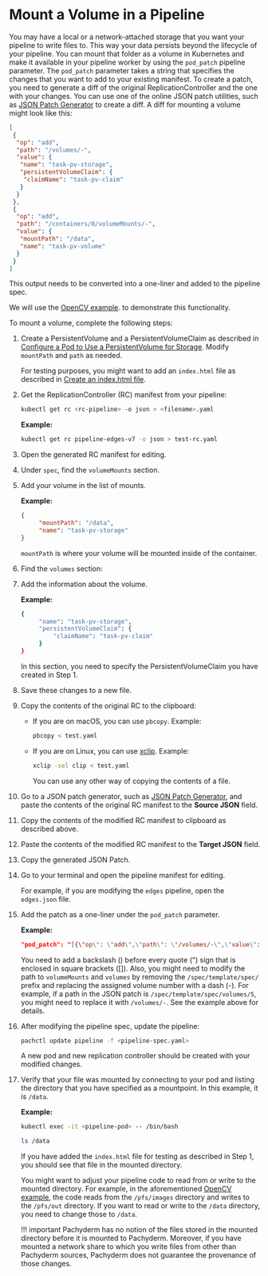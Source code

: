 # Mount a Volume in a Pipeline

You may have a local or a network-attached storage that you want your
pipeline to write files to. This way your data persists beyond the
lifecycle of your pipeline.
You can mount that folder as a volume in Kubernetes
and make it available in your pipeline worker by using the
`pod_patch` pipeline parameter.
The `pod_patch` parameter takes a string that specifies the changes
that you want to add to your existing manifest. To create
a patch, you need to generate a diff of the original ReplicationController
and the one with your changes. You can use one of the online JSON patch
utilities, such as [JSON Patch Generator](https://extendsclass.com/json-patch.html)
to create a diff. A diff for mounting a volume might look like this:

```json
[
 {
  "op": "add",
  "path": "/volumes/-",
  "value": {
   "name": "task-pv-storage",
   "persistentVolumeClaim": {
    "claimName": "task-pv-claim"
   }
  }
 },
 {
  "op": "add",
  "path": "/containers/0/volumeMounts/-",
  "value": {
   "mountPath": "/data",
   "name": "task-pv-volume"
  }
 }
]
```

This output needs to be converted into a one-liner and added to the
pipeline spec.

We will use the [OpenCV example](../getting_started/beginner_tutorial/).
to demonstrate this functionality.

To mount a volume, complete the following steps:

1. Create a PersistentVolume and a PersistentVolumeClaim as
described in [Configure a Pod to Use a PersistentVolume for Storage](https://kubernetes.io/docs/tasks/configure-pod-container/configure-persistent-volume-storage/). Modify `mountPath` and `path` as needed.

   For testing purposes, you might want to add an `index.html`
   file as described in [Create an index.html file](https://kubernetes.io/docs/tasks/configure-pod-container/configure-persistent-volume-storage/#create-an-index-html-file-on-your-node).

1. Get the ReplicationController (RC) manifest from your pipeline:

   ```bash
   kubectl get rc <rc-pipeline> -o json > <filename>.yaml
   ```

   **Example:**

   ```bash
   kubectl get rc pipeline-edges-v7 -o json > test-rc.yaml
   ```

1. Open the generated RC manifest for editing.
1. Under `spec`, find the `volumeMounts` section.
1. Add your volume in the list of mounts. 

   **Example:**

   ```json
   {
        "mountPath": "/data",
        "name": "task-pv-storage"
   }
   ```

   `mountPath` is where your volume will be mounted inside of the
   container.

1. Find the `volumes` section:
1. Add the information about the volume.

   **Example:**

   ```bash
   {
        "name": "task-pv-storage",
        "persistentVolumeClaim": {
            "claimName": "task-pv-claim"
        }
   }
   ```

   In this section, you need to specify the PersistentVolumeClaim you have
   created in Step 1.

1. Save these changes to a new file.
1. Copy the contents of the original RC to the clipboard:

   * If you are on macOS, you can use `pbcopy`. Example:

     ```bash
     pbcopy < test.yaml
     ```

   * If you are on Linux, you can use [xclip](https://linux.die.net/man/1/xclip).
     Example:

     ```bash
     xclip -sel clip < test.yaml
     ```

     You can use any other way of copying the contents of a file.

1. Go to a JSON patch generator, such as [JSON Patch Generator](https://extendsclass.com/json-patch.html),
and paste the contents of the original RC manifest to the **Source JSON**
field.
1. Copy the contents of the modified RC manifest to clipboard
as described above.
1. Paste the contents of the modified RC manifest to the **Target JSON**
field.
1. Copy the generated JSON Patch.
1. Go to your terminal and open the pipeline manifest for editing.

   For example, if you are modifying the `edges` pipeline, open the
   `edges.json` file.

1. Add the patch as a one-liner under the `pod_patch` parameter.

   **Example:**

   ```json
   "pod_patch": "[{\"op\": \"add\",\"path\": \"/volumes/-\",\"value\": {\"name\": \"task-pv-storage\",\"persistentVolumeClaim\": {\"claimName\": \"task-pv-claim\"}}}, {\"op\": \"add\",\"path\": \"/containers/0/volumeMounts/-\",\"value\": {\"mountPath\": \"/data\",\"name\": \"task-pv-storage\"}}]"
   ```

   You need to add a backslash (\) before every quote (") sign
   that is enclosed in square brackets ([]). Also, you might need
   to modify the path to `volumeMounts` and `volumes` by removing
   the `/spec/template/spec/` prefix and replacing the assigned
   volume number with a dash (-). For example, if a
   path in the JSON patch is `/spec/template/spec/volumes/5`, you
   might need to replace it with `/volumes/-`. See the example
   above for details.

1. After modifying the pipeline spec, update the pipeline:

   ```bash
   pachctl update pipeline -f <pipeline-spec.yaml>
   ```

   A new pod and new replication controller should be created with
   your modified changes.

1. Verify that your file was mounted by connecting to your pod and
listing the directory that you have specified as a mountpoint. In this
example, it is `/data`.

   **Example:**

   ```bash
   kubectl exec -it <pipeline-pod> -- /bin/bash
   ```

   ```bash
   ls /data
   ```

   If you have added the `index.html` file for testing as described
   in Step 1, you should see that file in the mounted directory.

   You might want to adjust your pipeline code to read from or write to
   the mounted directory. For example, in the aforementioned
   [OpenCV example](https://docs.pachyderm.com/latest/getting_started/beginner_tutorial/#create-a-pipeline),
   the code reads from the `/pfs/images` directory and writes to the
   `/pfs/out` directory. If you want to read or write to the `/data`
   directory, you need to change those to `/data`.

   !!! important
       Pachyderm has no notion of the files stored in the mounted directory
       before it is mounted to Pachyderm. Moreover, if you have mounted a
       network share to which you write files from other than Pachyderm
       sources, Pachyderm does not guarantee the provenance of those changes.

